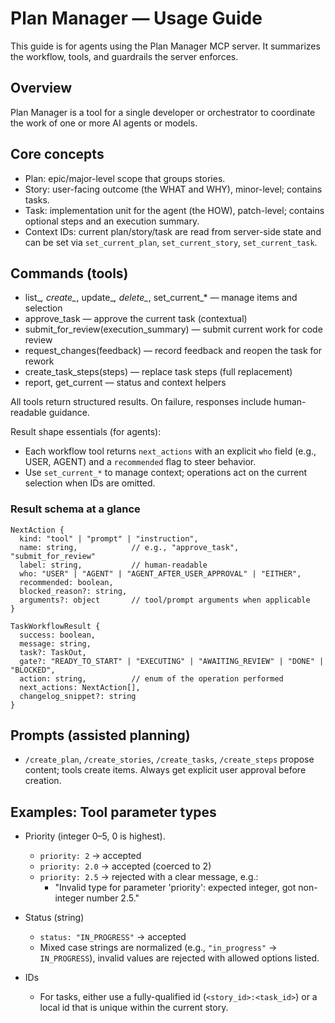 # Plan Manager — Usage Guide

This guide is for agents using the Plan Manager MCP server. It summarizes the workflow, tools, and guardrails the server enforces.

## Overview

Plan Manager is a tool for a single developer or orchestrator to coordinate the work of one or more AI agents or models.

## Core concepts
- Plan: epic/major-level scope that groups stories.
- Story: user-facing outcome (the WHAT and WHY), minor-level; contains tasks.
- Task: implementation unit for the agent (the HOW), patch-level; contains optional steps and an execution summary.
- Context IDs: current plan/story/task are read from server-side state and can be set via `set_current_plan`, `set_current_story`, `set_current_task`.

## Commands (tools)
- list_*, create_*, update_*, delete_*, set_current_* — manage items and selection
- approve_task — approve the current task (contextual)
- submit_for_review(execution_summary) — submit current work for code review
- request_changes(feedback) — record feedback and reopen the task for rework
- create_task_steps(steps) — replace task steps (full replacement)
- report, get_current — status and context helpers

All tools return structured results. On failure, responses include human-readable guidance.

Result shape essentials (for agents):
- Each workflow tool returns `next_actions` with an explicit `who` field (e.g., USER, AGENT) and a `recommended` flag to steer behavior.
- Use `set_current_*` to manage context; operations act on the current selection when IDs are omitted.

### Result schema at a glance

```text
NextAction {
  kind: "tool" | "prompt" | "instruction",
  name: string,            // e.g., "approve_task", "submit_for_review"
  label: string,           // human-readable
  who: "USER" | "AGENT" | "AGENT_AFTER_USER_APPROVAL" | "EITHER",
  recommended: boolean,
  blocked_reason?: string,
  arguments?: object       // tool/prompt arguments when applicable
}

TaskWorkflowResult {
  success: boolean,
  message: string,
  task?: TaskOut,
  gate?: "READY_TO_START" | "EXECUTING" | "AWAITING_REVIEW" | "DONE" | "BLOCKED",
  action: string,          // enum of the operation performed
  next_actions: NextAction[],
  changelog_snippet?: string
}
```

## Prompts (assisted planning)
- `/create_plan`, `/create_stories`, `/create_tasks`, `/create_steps` propose content; tools create items. Always get explicit user approval before creation.

## Examples: Tool parameter types

- Priority (integer 0–5, 0 is highest).
  - `priority: 2` → accepted
  - `priority: 2.0` → accepted (coerced to 2)
  - `priority: 2.5` → rejected with a clear message, e.g.:
    - "Invalid type for parameter 'priority': expected integer, got non-integer number 2.5."

- Status (string)
  - `status: "IN_PROGRESS"` → accepted
  - Mixed case strings are normalized (e.g., `"in_progress"` → `IN_PROGRESS`), invalid values are rejected with allowed options listed.

- IDs
  - For tasks, either use a fully-qualified id (`<story_id>:<task_id>`) or a local id that is unique within the current story.
